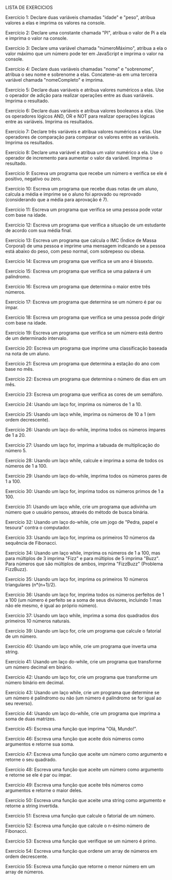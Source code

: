 LISTA DE EXERCICIOS

Exercício 1: Declare duas variáveis chamadas "idade" e "peso", atribua valores a elas e imprima os valores na console.

Exercício 2: Declare uma constante chamada "PI", atribua o valor de Pi a ela e imprima o valor na console.

Exercício 3: Declare uma variável chamada "númeroMáximo", atribua a ela o valor máximo que um número pode ter em JavaScript e imprima o valor na console.

Exercício 4: Declare duas variáveis chamadas "nome" e "sobrenome", atribua o seu nome e sobrenome a elas. Concatene-as em uma terceira variável chamada "nomeCompleto" e imprima.

Exercício 5: Declare duas variáveis e atribua valores numéricos a elas. Use o operador de adição para realizar operações entre as duas variáveis. Imprima o resultado.

Exercício 6: Declare duas variáveis e atribua valores booleanos a elas. Use os operadores lógicos AND, OR e NOT para realizar operações lógicas entre as variáveis. Imprima os resultados.

Exercício 7: Declare três variáveis e atribua valores numéricos a elas. Use operadores de comparação para comparar os valores entre as variáveis. Imprima os resultados.

Exercício 8: Declare uma variável e atribua um valor numérico a ela. Use o operador de incremento para aumentar o valor da variável. Imprima o resultado.

Exercício 9: Escreva um programa que recebe um número e verifica se ele é positivo, negativo ou zero.

Exercício 10: Escreva um programa que recebe duas notas de um aluno, calcula a média e imprime se o aluno foi aprovado ou reprovado (considerando que a média para aprovação é 7).

Exercício 11: Escreva um programa que verifica se uma pessoa pode votar com base na idade.

Exercício 12: Escreva um programa que verifica a situação de um estudante de acordo com sua média final.

Exercício 13: Escreva um programa que calcula o IMC (Índice de Massa Corporal) de uma pessoa e imprime uma mensagem indicando se a pessoa está abaixo do peso, com peso normal, com sobrepeso ou obesa.

Exercício 14: Escreva um programa que verifica se um ano é bissexto.

Exercício 15: Escreva um programa que verifica se uma palavra é um palíndromo.

Exercício 16: Escreva um programa que determina o maior entre três números.

Exercício 17: Escreva um programa que determina se um número é par ou ímpar.

Exercício 18: Escreva um programa que verifica se uma pessoa pode dirigir com base na idade.

Exercício 19: Escreva um programa que verifica se um número está dentro de um determinado intervalo.

Exercício 20: Escreva um programa que imprime uma classificação baseada na nota de um aluno.

Exercício 21: Escreva um programa que determina a estação do ano com base no mês.

Exercício 22: Escreva um programa que determina o número de dias em um mês.

Exercício 23: Escreva um programa que verifica as cores de um semáforo.

Exercício 24: Usando um laço for, imprima os números de 1 a 10.

Exercício 25: Usando um laço while, imprima os números de 10 a 1 (em ordem decrescente).

Exercício 26: Usando um laço do-while, imprima todos os números ímpares de 1 a 20.

Exercício 27: Usando um laço for, imprima a tabuada de multiplicação do número 5.

Exercício 28: Usando um laço while, calcule e imprima a soma de todos os números de 1 a 100.

Exercício 29: Usando um laço do-while, imprima todos os números pares de 1 a 100.

Exercício 30: Usando um laço for, imprima todos os números primos de 1 a 100.

Exercício 31: Usando um laço while, crie um programa que adivinha um número que o usuário pensou, através do método de busca binária.

Exercício 32: Usando um laço do-while, crie um jogo de "Pedra, papel e tesoura" contra o computador.

Exercício 33: Usando um laço for, imprima os primeiros 10 números da sequência de Fibonacci.

Exercício 34: Usando um laço while, imprima os números de 1 a 100, mas para múltiplos de 3 imprima "Fizz" e para múltiplos de 5 imprima "Buzz". Para números que são múltiplos de ambos, imprima "FizzBuzz" (Problema FizzBuzz).

Exercício 35: Usando um laço for, imprima os primeiros 10 números triangulares (n*(n+1)/2).

Exercício 36: Usando um laço for, imprima todos os números perfeitos de 1 a 100 (um número é perfeito se a soma de seus divisores, incluindo 1 mas não ele mesmo, é igual ao próprio número).

Exercício 37: Usando um laço while, imprima a soma dos quadrados dos primeiros 10 números naturais.

Exercício 39: Usando um laço for, crie um programa que calcule o fatorial de um número.

Exercício 40: Usando um laço while, crie um programa que inverta uma string.

Exercício 41: Usando um laço do-while, crie um programa que transforme um número decimal em binário.

Exercício 42: Usando um laço for, crie um programa que transforme um número binário em decimal.

Exercício 43: Usando um laço while, crie um programa que determine se um número é palíndromo ou não (um número é palíndromo se for igual ao seu reverso).

Exercício 44: Usando um laço do-while, crie um programa que imprima a soma de duas matrizes.

Exercício 45: Escreva uma função que imprima "Olá, Mundo!".

Exercício 46: Escreva uma função que aceite dois números como argumentos e retorne sua soma.

Exercício 47: Escreva uma função que aceite um número como argumento e retorne o seu quadrado.

Exercício 48: Escreva uma função que aceite um número como argumento e retorne se ele é par ou ímpar.

Exercício 49: Escreva uma função que aceite três números como argumentos e retorne o maior deles.

Exercício 50: Escreva uma função que aceite uma string como argumento e retorne a string invertida.

Exercício 51: Escreva uma função que calcule o fatorial de um número.

Exercício 52: Escreva uma função que calcule o n-ésimo número de Fibonacci.

Exercício 53: Escreva uma função que verifique se um número é primo.

Exercício 54: Escreva uma função que ordene um array de números em ordem decrescente.

Exercício 55: Escreva uma função que retorne o menor número em um array de números.